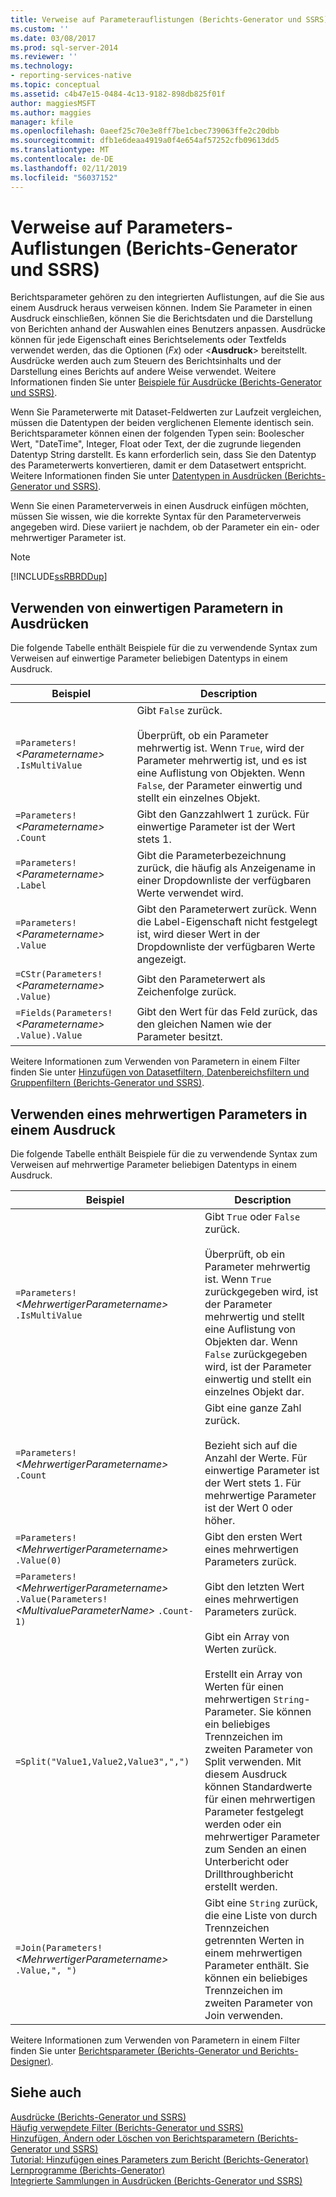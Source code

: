 ```yaml
---
title: Verweise auf Parameterauflistungen (Berichts-Generator und SSRS) | Microsoft-Dokumentation
ms.custom: ''
ms.date: 03/08/2017
ms.prod: sql-server-2014
ms.reviewer: ''
ms.technology:
- reporting-services-native
ms.topic: conceptual
ms.assetid: c4b47e15-0484-4c13-9182-898db825f01f
author: maggiesMSFT
ms.author: maggies
manager: kfile
ms.openlocfilehash: 0aeef25c70e3e8ff7be1cbec739063ffe2c20dbb
ms.sourcegitcommit: dfb1e6deaa4919a0f4e654af57252cfb09613dd5
ms.translationtype: MT
ms.contentlocale: de-DE
ms.lasthandoff: 02/11/2019
ms.locfileid: "56037152"
---
```

# <a name="parameters-collection-references-report-builder-and-ssrs"></a>Verweise auf Parameters-Auflistungen (Berichts-Generator und SSRS)
  Berichtsparameter gehören zu den integrierten Auflistungen, auf die Sie aus einem Ausdruck heraus verweisen können. Indem Sie Parameter in einen Ausdruck einschließen, können Sie die Berichtsdaten und die Darstellung von Berichten anhand der Auswahlen eines Benutzers anpassen. Ausdrücke können für jede Eigenschaft eines Berichtselements oder Textfelds verwendet werden, das die Optionen (*Fx*) oder \<**Ausdruck**> bereitstellt. Ausdrücke werden auch zum Steuern des Berichtsinhalts und der Darstellung eines Berichts auf andere Weise verwendet. Weitere Informationen finden Sie unter [Beispiele für Ausdrücke (Berichts-Generator und SSRS)](expression-examples-report-builder-and-ssrs.md).  
  
 Wenn Sie Parameterwerte mit Dataset-Feldwerten zur Laufzeit vergleichen, müssen die Datentypen der beiden verglichenen Elemente identisch sein. Berichtsparameter können einen der folgenden Typen sein: Boolescher Wert, "DateTime", Integer, Float oder Text, der die zugrunde liegenden Datentyp String darstellt. Es kann erforderlich sein, dass Sie den Datentyp des Parameterwerts konvertieren, damit er dem Datasetwert entspricht. Weitere Informationen finden Sie unter [Datentypen in Ausdrücken &#40;Berichts-Generator und SSRS&#41;](expressions-report-builder-and-ssrs.md).  
  
 Wenn Sie einen Parameterverweis in einen Ausdruck einfügen möchten, müssen Sie wissen, wie die korrekte Syntax für den Parameterverweis angegeben wird. Diese variiert je nachdem, ob der Parameter ein ein- oder mehrwertiger Parameter ist.  
  
> [!NOTE]  
>  [!INCLUDE[ssRBRDDup](../../includes/ssrbrddup-md.md)]  
  
##  <a name="Single"></a> Verwenden von einwertigen Parametern in Ausdrücken  
 Die folgende Tabelle enthält Beispiele für die zu verwendende Syntax zum Verweisen auf einwertige Parameter beliebigen Datentyps in einem Ausdruck.  
  
|Beispiel|Description|  
|-------------|-----------------|  
|`=Parameters!` *\<Parametername>* `.IsMultiValue`|Gibt `False` zurück.<br /><br /> Überprüft, ob ein Parameter mehrwertig ist. Wenn `True`, wird der Parameter mehrwertig ist, und es ist eine Auflistung von Objekten. Wenn `False`, der Parameter einwertig und stellt ein einzelnes Objekt.|  
|`=Parameters!` *\<Parametername>* `.Count`|Gibt den Ganzzahlwert 1 zurück. Für einwertige Parameter ist der Wert stets 1.|  
|`=Parameters!` *\<Parametername>* `.Label`|Gibt die Parameterbezeichnung zurück, die häufig als Anzeigename in einer Dropdownliste der verfügbaren Werte verwendet wird.|  
|`=Parameters!` *\<Parametername>* `.Value`|Gibt den Parameterwert zurück. Wenn die Label-Eigenschaft nicht festgelegt ist, wird dieser Wert in der Dropdownliste der verfügbaren Werte angezeigt.|  
|`=CStr(Parameters!` *\<Parametername>* `.Value)`|Gibt den Parameterwert als Zeichenfolge zurück.|  
|`=Fields(Parameters!` *\<Parametername>* `.Value).Value`|Gibt den Wert für das Feld zurück, das den gleichen Namen wie der Parameter besitzt.|  
  
 Weitere Informationen zum Verwenden von Parametern in einem Filter finden Sie unter [Hinzufügen von Datasetfiltern, Datenbereichsfiltern und Gruppenfiltern &#40;Berichts-Generator und SSRS&#41;](add-dataset-filters-data-region-filters-and-group-filters.md).  
  
##  <a name="Multi"></a> Verwenden eines mehrwertigen Parameters in einem Ausdruck  
 Die folgende Tabelle enthält Beispiele für die zu verwendende Syntax zum Verweisen auf mehrwertige Parameter beliebigen Datentyps in einem Ausdruck.  
  
|Beispiel|Description|  
|-------------|-----------------|  
|`=Parameters!` *\<MehrwertigerParametername>* `.IsMultiValue`|Gibt `True` oder `False` zurück.<br /><br /> Überprüft, ob ein Parameter mehrwertig ist. Wenn `True` zurückgegeben wird, ist der Parameter mehrwertig und stellt eine Auflistung von Objekten dar. Wenn `False` zurückgegeben wird, ist der Parameter einwertig und stellt ein einzelnes Objekt dar.|  
|`=Parameters!` *\<MehrwertigerParametername>* `.Count`|Gibt eine ganze Zahl zurück.<br /><br /> Bezieht sich auf die Anzahl der Werte. Für einwertige Parameter ist der Wert stets 1. Für mehrwertige Parameter ist der Wert 0 oder höher.|  
|`=Parameters!` *\<MehrwertigerParametername>* `.Value(0)`|Gibt den ersten Wert eines mehrwertigen Parameters zurück.|  
|`=Parameters!` *\<MehrwertigerParametername>* `.Value(Parameters!` *\<MultivalueParameterName>* `.Count-1)`|Gibt den letzten Wert eines mehrwertigen Parameters zurück.|  
|`=Split("Value1,Value2,Value3",",")`|Gibt ein Array von Werten zurück.<br /><br /> Erstellt ein Array von Werten für einen mehrwertigen `String`-Parameter. Sie können ein beliebiges Trennzeichen im zweiten Parameter von Split verwenden. Mit diesem Ausdruck können Standardwerte für einen mehrwertigen Parameter festgelegt werden oder ein mehrwertiger Parameter zum Senden an einen Unterbericht oder Drillthroughbericht erstellt werden.|  
|`=Join(Parameters!` *\<MehrwertigerParametername>* `.Value,", ")`|Gibt eine `String` zurück, die eine Liste von durch Trennzeichen getrennten Werten in einem mehrwertigen Parameter enthält. Sie können ein beliebiges Trennzeichen im zweiten Parameter von Join verwenden.|  
  
 Weitere Informationen zum Verwenden von Parametern in einem Filter finden Sie unter [Berichtsparameter (Berichts-Generator und Berichts-Designer)](report-parameters-report-builder-and-report-designer.md).  
  
## <a name="see-also"></a>Siehe auch  
 [Ausdrücke &#40;Berichts-Generator und SSRS&#41;](expressions-report-builder-and-ssrs.md)   
 [Häufig verwendete Filter (Berichts-Generator und SSRS)](commonly-used-filters-report-builder-and-ssrs.md)   
 [Hinzufügen, Ändern oder Löschen von Berichtsparametern &#40;Berichts-Generator und SSRS&#41;](add-change-or-delete-a-report-parameter-report-builder-and-ssrs.md)   
 [Tutorial: Hinzufügen eines Parameters zum Bericht &#40;Berichts-Generator&#41;](../tutorial-add-a-parameter-to-your-report-report-builder.md)   
 [Lernprogramme &#40;Berichts-Generator&#41;](../report-builder-tutorials.md)   
 [Integrierte Sammlungen in Ausdrücken &#40;Berichts-Generator und SSRS&#41;](built-in-collections-in-expressions-report-builder.md)  
  
  
